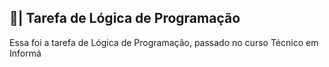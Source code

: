 ## 📑| Tarefa de Lógica de Programação

  Essa foi a tarefa de Lógica de Programação, passado no curso Técnico em Informá
















